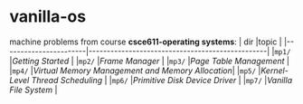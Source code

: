 # vanilla-os
machine problems from course **csce611-operating systems**:
| dir                   |topic					                                  |
|-----------------------|-------------------------------------------------|
|`mp1/`					        |*Getting Started*		                            |
|`mp2/`					        |*Frame Manager*			  		                      |
|`mp3/`					        |*Page Table Management*			                    |
|`mp4/`					        |*Virtual Memory Management and Memory Allocation*|
|`mp5/`					        |*Kernel-Level Thread Scheduling*			            |
|`mp6/`					        |*Primitive Disk Device Driver*			              |
|`mp7/`					        |*Vanilla File System*			                      |
